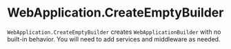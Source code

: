 # WebApplication.CreateEmptyBuilder

`WebApplication.CreateEmptyBuilder` creates `WebApplicationBuilder` with no built-in behavior. You will need to add services and middleware as needed.


